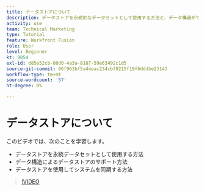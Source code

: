 ```yaml
---
title: データストアについて
description: データストアを永続的なデータセットとして使用する方法と、データ構造がでデータストアをサポートする方法について説明します。 [!DNL Adobe Workfront Fusion].
activity: use
team: Technical Marketing
type: Tutorial
feature: Workfront Fusion
role: User
level: Beginner
kt: 9054
exl-id: d85e52cb-08d0-4a3a-8187-59e63492c1d5
source-git-commit: 96f963bf5a44eac234cbf9215f19f6dddbe23143
workflow-type: tm+mt
source-wordcount: '57'
ht-degree: 0%

---
```


# データストアについて

このビデオでは、次のことを学習します。

* データストアを永続データセットとして使用する方法
* データ構造によるデータストアのサポート方法
* データストアを使用してシステムを同期する方法

>[!VIDEO](https://video.tv.adobe.com/v/335295/?quality=12)

